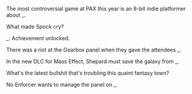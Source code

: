 The most controversial game at PAX this year is an 8-bit indie platformer about _.

What made Spock cry?

_: Achievement unlocked.

There was a riot at the Gearbox panel when they gave the attendees _.

In the new DLC for Mass Effect, Shepard must save the galaxy from _.

What's the latest bullshit that's troubling this quaint fantasy town?

No Enforcer wants to manage the panel on _.